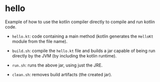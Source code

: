 # hello

Example of how to use the kotlin compiler directly to
compile and run kotlin code.

 - `hello.kt`: code containing a main method (kotlin
   generates the `HelloKt` module from the file
   name).

 - `build.sh`: compile the `hello.kt` file and builds
   a jar capable of being run directly by the JVM (by
   including the kotlin runtime).

 - `run.sh`: runs the above jar, using just the JRE.

 - `clean.sh`: removes build artifacts (the created
   jar).
